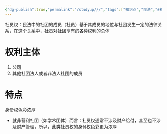 ```yaml
---
{"dg-publish":true,"permalink":"/studyup///","tags":["知识点","民法","#权利","#民法权利"]}
---
```


社员权：民法中的社团的成员（社员）基于其成员的地位与社团发生一定的法律关系，在这个关系中，社员对社团享有的各种权利的总体
# 权利主体
1. 公司
2. 其他社团法人或者非法人社团的成员
# 特点
身份权色彩浓厚
- 就非营利社团（如学术团体）而言：社员权通常不涉及财产给付，甚至也不涉及财产管理，所以，此类社员权的身份权色彩更为浓厚